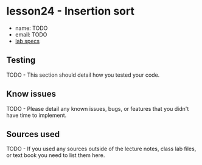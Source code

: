 # lesson24 - Insertion sort

- name: TODO
- email: TODO
- [lab specs](https://shanepanter.com/cs2/lessons/lesson24.html)

## Testing

TODO - This section should detail how you tested your code.

## Know issues

TODO - Please detail any known issues, bugs, or features that you didn't have time to implement.

## Sources used

TODO - If you used any sources outside of the lecture notes, class lab files, or text book you need to list them here.

